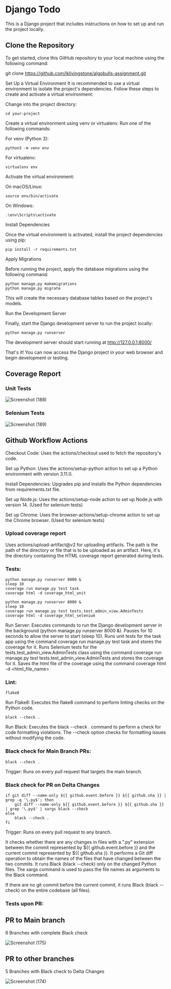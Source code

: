 # Django Todo

This is a Django project that includes instructions on how to set up and run the project locally.

## Clone the Repository

To get started, clone this GitHub repository to your local machine using the following command:


git clone https://github.com/lklivingstone/algobulls-assignment.git

Set Up a Virtual Environment
It is recommended to use a virtual environment to isolate the project's dependencies. Follow these steps to create and activate a virtual environment:

Change into the project directory:

```
cd your-project
```

Create a virtual environment using venv or virtualenv. Run one of the following commands:

For venv (Python 3):
```
python3 -m venv env
```
For virtualenv:
```
virtualenv env
```
Activate the virtual environment:

On macOS/Linux:
```
source env/bin/activate
```
On Windows:
```
.\env\Scripts\activate
```
Install Dependencies

Once the virtual environment is activated, install the project dependencies using pip:
```
pip install -r requirements.txt
```
Apply Migrations

Before running the project, apply the database migrations using the following command:
```
python manage.py makemigrations
python manage.py migrate
```
This will create the necessary database tables based on the project's models.

Run the Development Server

Finally, start the Django development server to run the project locally:
```
python manage.py runserver
```
The development server should start running at http://127.0.0.1:8000/

That's it! You can now access the Django project in your web browser and begin development or testing.

## Coverage Report

### Unit Tests
![Screenshot (188)](https://github.com/lklivingstone/algobulls-assignment/assets/74340009/5629049e-e487-4552-8145-74c51c3c6d19)


### Selenium Tests
![Screenshot (189)](https://github.com/lklivingstone/algobulls-assignment/assets/74340009/2772baee-0109-4de0-94eb-103c65bef9a3)


## Github Workflow Actions

Checkout Code:
Uses the actions/checkout used to fetch the repository's code.


Set up Python:
Uses the actions/setup-python action to set up a Python environment with version 3.11.0.


Install Dependencies:
Upgrades pip and installs the Python dependencies from requirements.txt file.


Set up Node.js:
Uses the actions/setup-node action to set up Node.js with version 14. (Used for selenium tests)


Set up Chrome:
Uses the browser-actions/setup-chrome action to set up the Chrome browser.  (Used for selenium tests)


### Upload coverage report
Uses actions/upload-artifact@v2 for uploading artifacts.
The path is the path of the directory or file that is to be uploaded as an artifact. Here, it's the directory containing the HTML coverage report generated during tests.


### Tests:

```
python manage.py runserver 8000 &
sleep 10
coverage run manage.py test task
coverage html -d coverage_html_unit
```


```
python manage.py runserver 8000 &
sleep 10
coverage run manage.py test tests.test_admin_view.AdminTests
coverage html -d coverage_html_selenium
```


Run Server:
Executes commands to run the Django development server in the background (python manage.py runserver 8000 &).
Pauses for 10 seconds to allow the server to start (sleep 10).
Runs unit tests for the task app using the command coverage run manage.py test task and stores the coverage for it.
Runs Selenium tests for the tests.test_admin_view.AdminTests class using the command coverage run manage.py test tests.test_admin_view.AdminTests and stores the coverage for it.
Saves the html file of the coverage using the command coverage html -d <html_file_name>




### Lint:

```
flake8
```
Run Flake8:
Executes the flake8 command to perform linting checks on the Python code.


```
black --check .
```


Run Black:
Executes the black --check . command to perform a check for code formatting violations. The --check option checks for formatting issues without modifying the code.


### Black check for Main Branch PRs:


```
black --check .
```


Trigger: 
Runs on every pull request that targets the main branch.

### Black check for PR on Delta Changes


```
if git diff --name-only ${{ github.event.before }} ${{ github.sha }} | grep -q '\.py$'; then
    git diff --name-only ${{ github.event.before }} ${{ github.sha }} | grep '\.py$' | xargs black --check
else
    black --check .
fi
```


Trigger:
Runs on every pull request to any branch.

It checks whether there are any changes in files with a ".py" extension between the commit represented by ${{ github.event.before }} and the current commit represented by ${{ github.sha }}.
It performs a Git diff operation to obtain the names of the files that have changed between the two commits.
It runs Black (black --check) only on the changed Python files.
The xargs command is used to pass the file names as arguments to the Black command.

If there are no git commit before the current commit, it runs Black (black --check) on the entire codebase (all files).


### Tests upon PR:
## PR to Main branch

6 Branches with complete Black check 


![Screenshot (175)](https://github.com/lklivingstone/algobulls-assignment/assets/74340009/a64a3140-87bc-4a57-9364-cc704bb9cf74)


## PR to other branches

5 Branches with Black check to Delta Changes 


![Screenshot (174)](https://github.com/lklivingstone/algobulls-assignment/assets/74340009/4cc47666-ba52-4128-9b89-7820024483a7)

